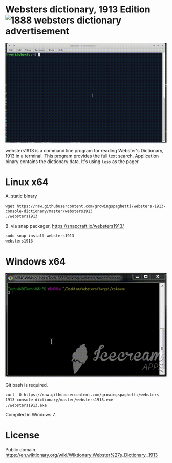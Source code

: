 # Websters dictionary, 1913 Edition <img alt="1888 websters dictionary advertisement" width="100" src="https://upload.wikimedia.org/wikipedia/commons/3/35/Webster_27s_Dictionary_advertisement_-_1888_-_Project_Gutenberg_eText_13641.png">

![websters.gif](websters.gif)

websters1913 is a command line program for reading Webster's Dictionary, 1913 in a terminal. This program provides the full text search. Application binary contains the dictionary data. It's using `less` as the pager.

# Linux x64

A. static binary

```
wget https://raw.githubusercontent.com/growingspaghetti/websters-1913-console-dictionary/master/websters1913
./websters1913
```

B. via snap packager, https://snapcraft.io/websters1913/

```
sudo snap install websters1913
websters1913
```

# Windows x64

![websterswin.gif](websterswin.gif)

Git bash is required. 

```
curl -O https://raw.githubusercontent.com/growingspaghetti/websters-1913-console-dictionary/master/websters1913.exe
./websters1913.exe
```

Compiled in Windows 7.

# License

Public domain. https://en.wiktionary.org/wiki/Wiktionary:Webster%27s_Dictionary,_1913
